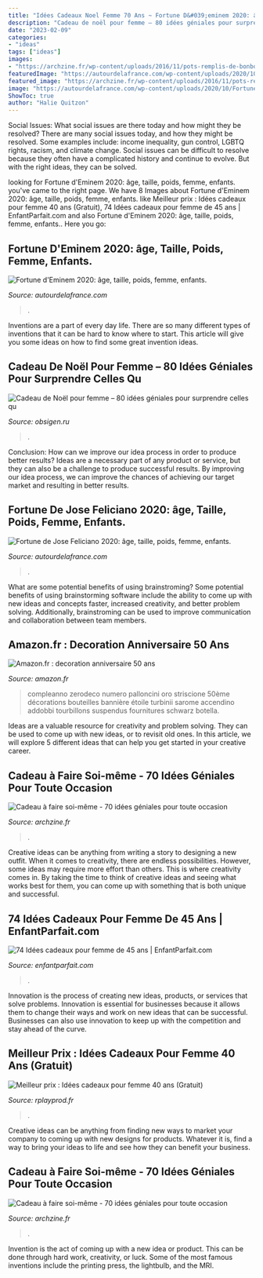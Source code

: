 ```yaml
---
title: "Idées Cadeaux Noel Femme 70 Ans ~ Fortune D&#039;eminem 2020: âge, Taille, Poids, Femme, Enfants."
description: "Cadeau de noël pour femme – 80 idées géniales pour surprendre celles qu"
date: "2023-02-09"
categories:
- "ideas"
tags: ["ideas"]
images:
- "https://archzine.fr/wp-content/uploads/2016/11/pots-remplis-de-bonbons-et-joliment-décorés-pour-la-fête-de-noel-cadeau-de-noel-a-fabriquer-suggestion-gourmande.jpg"
featuredImage: "https://autourdelafrance.com/wp-content/uploads/2020/10/Fortune-de-Jose-Feliciano-2020-age-taille-poids-femme-enfants.jpg"
featured_image: "https://archzine.fr/wp-content/uploads/2016/11/pots-remplis-de-bonbons-et-joliment-décorés-pour-la-fête-de-noel-cadeau-de-noel-a-fabriquer-suggestion-gourmande.jpg"
image: "https://autourdelafrance.com/wp-content/uploads/2020/10/Fortune-de-Jose-Feliciano-2020-age-taille-poids-femme-enfants.jpg"
ShowToc: true
author: "Halie Quitzon"
---
```



Social Issues: What social issues are there today and how might they be resolved?
There are many social issues today, and how they might be resolved. Some examples include: income inequality, gun control, LGBTQ rights, racism, and climate change. Social issues can be difficult to resolve because they often have a complicated history and continue to evolve. But with the right ideas, they can be solved.

	

		
looking for Fortune d&#039;Eminem 2020: âge, taille, poids, femme, enfants. you've came to the right page. We have 8 Images about Fortune d&#039;Eminem 2020: âge, taille, poids, femme, enfants. like Meilleur prix : Idées cadeaux pour femme 40 ans (Gratuit), 74 Idées cadeaux pour femme de 45 ans | EnfantParfait.com and also Fortune d&#039;Eminem 2020: âge, taille, poids, femme, enfants.. Here you go:
		
    
## Fortune D&#039;Eminem 2020: âge, Taille, Poids, Femme, Enfants.

<img loading=lazy src="https://autourdelafrance.com/wp-content/uploads/2020/10/Fortune-dEminem-2020-age-taille-poids-femme-enfants.jpg" onerror="this.onerror=null;this.src='https://tse4.mm.bing.net/th?id=OIP.AGDUMfvD1qBUvQ2Pj9HJUAHaGg&amp;pid=15.1';" alt="Fortune d&#039;Eminem 2020: âge, taille, poids, femme, enfants.">

_Source: autourdelafrance.com_

>. 

	

Inventions are a part of every day life. There are so many different types of inventions that it can be hard to know where to start. This article will give you some ideas on how to find some great invention ideas.

    
## Cadeau De Noël Pour Femme – 80 Idées Géniales Pour Surprendre Celles Qu

<img loading=lazy src="https://archzine.fr/wp-content/uploads/2017/11/cadeau-pour-sa-copine-idée-cadeau-noel-une-bouteille-de-vin-décoré-d-un-sticker-photos-de-couple-diy-e1510670472476.jpg" onerror="this.onerror=null;this.src='https://tse3.mm.bing.net/th?id=OIP.OH3MtP6ZKcjZu80tmE0HvwHaHa&amp;pid=15.1';" alt="Cadeau de Noël pour femme – 80 idées géniales pour surprendre celles qu">

_Source: obsigen.ru_

>. 

	

Conclusion: How can we improve our idea process in order to produce better results?
Ideas are a necessary part of any product or service, but they can also be a challenge to produce successful results. By improving our idea process, we can improve the chances of achieving our target market and resulting in better results.

    
## Fortune De Jose Feliciano 2020: âge, Taille, Poids, Femme, Enfants.

<img loading=lazy src="https://autourdelafrance.com/wp-content/uploads/2020/10/Fortune-de-Jose-Feliciano-2020-age-taille-poids-femme-enfants.jpg" onerror="this.onerror=null;this.src='https://tse3.mm.bing.net/th?id=OIP.qG1w21cfhaBlbmuO1hUo0QHaEn&amp;pid=15.1';" alt="Fortune de Jose Feliciano 2020: âge, taille, poids, femme, enfants.">

_Source: autourdelafrance.com_

>. 

	

What are some potential benefits of using brainstroming?
Some potential benefits of using brainstorming software include the ability to come up with new ideas and concepts faster, increased creativity, and better problem solving. Additionally, brainstroming can be used to improve communication and collaboration between team members.

    
## Amazon.fr : Decoration Anniversaire 50 Ans

<img loading=lazy src="https://m.media-amazon.com/images/I/81-cO7Pu1gL._AC_UL800_QL65_.jpg" onerror="this.onerror=null;this.src='https://tse4.mm.bing.net/th?id=OIP.K3t-i4_8H4uom99GyJUZowHaHa&amp;pid=15.1';" alt="Amazon.fr : decoration anniversaire 50 ans">

_Source: amazon.fr_

>compleanno zerodeco numero palloncini oro striscione 50ème décorations bouteilles bannière étoile turbinii sarome accendino addobbi tourbillons suspendus fournitures schwarz botella. 

	

Ideas are a valuable resource for creativity and problem solving. They can be used to come up with new ideas, or to revisit old ones. In this article, we will explore 5 different ideas that can help you get started in your creative career.

    
## Cadeau à Faire Soi-même - 70 Idées Géniales Pour Toute Occasion

<img loading=lazy src="http://archzine.fr/wp-content/uploads/2016/11/petites-boîtes-de-souvenirs-de-voyages-effectués-magnifique-idee-cadeau-a-faire-soi-meme-e1478703895903.jpg" onerror="this.onerror=null;this.src='https://tse1.mm.bing.net/th?id=OIP.IEq147sQ7QECBGTUhHahSQHaIO&amp;pid=15.1';" alt="Cadeau à faire soi-même - 70 idées géniales pour toute occasion">

_Source: archzine.fr_

>. 

	

Creative ideas can be anything from writing a story to designing a new outfit. When it comes to creativity, there are endless possibilities. However, some ideas may require more effort than others. This is where creativity comes in. By taking the time to think of creative ideas and seeing what works best for them, you can come up with something that is both unique and successful.

    
## 74 Idées Cadeaux Pour Femme De 45 Ans | EnfantParfait.com

<img loading=lazy src="https://enfantparfait.com/wp-content/uploads/2020/07/cadeau-femme-45-ans22.jpg" onerror="this.onerror=null;this.src='https://tse4.mm.bing.net/th?id=OIP.WtxKJf2lE18Px-MZU5uQlgAAAA&amp;pid=15.1';" alt="74 Idées cadeaux pour femme de 45 ans | EnfantParfait.com">

_Source: enfantparfait.com_

>. 

	

Innovation is the process of creating new ideas, products, or services that solve problems. Innovation is essential for businesses because it allows them to change their ways and work on new ideas that can be successful. Businesses can also use innovation to keep up with the competition and stay ahead of the curve.

    
## Meilleur Prix : Idées Cadeaux Pour Femme 40 Ans (Gratuit)

<img loading=lazy src="https://rplayprod.fr/wp-content/uploads/4593/idée-cadeau-pour-homme-trentenaire-5ebd111ca644c.jpg" onerror="this.onerror=null;this.src='https://tse4.mm.bing.net/th?id=OIP.sX5Wzj7p_b2ilyFWZre44QAAAA&amp;pid=15.1';" alt="Meilleur prix : Idées cadeaux pour femme 40 ans (Gratuit)">

_Source: rplayprod.fr_

>. 

	

Creative ideas can be anything from finding new ways to market your company to coming up with new designs for products. Whatever it is, find a way to bring your ideas to life and see how they can benefit your business.

    
## Cadeau à Faire Soi-même - 70 Idées Géniales Pour Toute Occasion

<img loading=lazy src="https://archzine.fr/wp-content/uploads/2016/11/pots-remplis-de-bonbons-et-joliment-décorés-pour-la-fête-de-noel-cadeau-de-noel-a-fabriquer-suggestion-gourmande.jpg" onerror="this.onerror=null;this.src='https://tse3.mm.bing.net/th?id=OIP.7h014UpzzA_L_qucGxsxfQHaE6&amp;pid=15.1';" alt="Cadeau à faire soi-même - 70 idées géniales pour toute occasion">

_Source: archzine.fr_

>. 

	

Invention is the act of coming up with a new idea or product. This can be done through hard work, creativity, or luck. Some of the most famous inventions include the printing press, the lightbulb, and the MRI.


